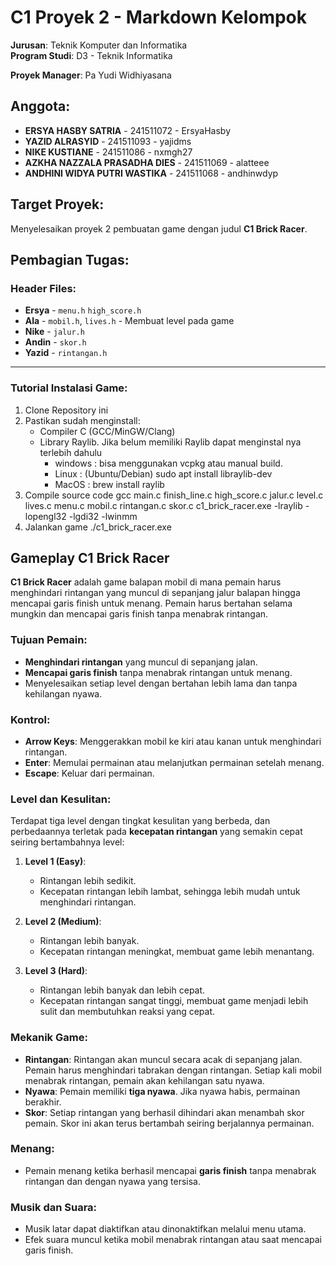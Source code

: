 # C1 Proyek 2 - Markdown Kelompok

**Jurusan**: Teknik Komputer dan Informatika  
**Program Studi**: D3 - Teknik Informatika

**Proyek Manager**: Pa Yudi Widhiyasana

## Anggota:
- **ERSYA HASBY SATRIA** - 241511072 - ErsyaHasby
- **YAZID ALRASYID** - 241511093 - yajidms
- **NIKE KUSTIANE** - 241511086 - nxmgh27
- **AZKHA NAZZALA PRASADHA DIES** - 241511069 - alatteee
- **ANDHINI WIDYA PUTRI WASTIKA** - 241511068 - andhinwdyp

## Target Proyek:
Menyelesaikan proyek 2 pembuatan game dengan judul **C1 Brick Racer**.

## Pembagian Tugas:

### Header Files:
- **Ersya** - `menu.h` `high_score.h`
- **Ala**   - `mobil.h`, `lives.h`
            - Membuat level pada game
- **Nike**  - `jalur.h`
- **Andin** - `skor.h`
- **Yazid** - `rintangan.h`

---

### Tutorial Instalasi Game:
1. Clone Repository ini
2. Pastikan sudah menginstall:
   - Compiler C (GCC/MinGW/Clang)
   - Library Raylib.
     Jika belum memiliki Raylib dapat menginstal nya terlebih dahulu
     - windows : bisa menggunakan vcpkg atau manual build.
     - Linux : (Ubuntu/Debian) sudo apt install libraylib-dev
     - MacOS : brew install raylib
3. Compile source code
gcc main.c finish_line.c high_score.c jalur.c level.c lives.c menu.c mobil.c rintangan.c skor.c c1_brick_racer.exe -lraylib -lopengl32 -lgdi32 -lwinmm
5. Jalankan game
   ./c1_brick_racer.exe


## Gameplay C1 Brick Racer

**C1 Brick Racer** adalah game balapan mobil di mana pemain harus menghindari rintangan yang muncul di sepanjang jalur balapan hingga mencapai garis finish untuk menang. Pemain harus bertahan selama mungkin dan mencapai garis finish tanpa menabrak rintangan.

### Tujuan Pemain:
- **Menghindari rintangan** yang muncul di sepanjang jalan.
- **Mencapai garis finish** tanpa menabrak rintangan untuk menang.
- Menyelesaikan setiap level dengan bertahan lebih lama dan tanpa kehilangan nyawa.

### Kontrol:
- **Arrow Keys**: Menggerakkan mobil ke kiri atau kanan untuk menghindari rintangan.
- **Enter**: Memulai permainan atau melanjutkan permainan setelah menang.
- **Escape**: Keluar dari permainan.

### Level dan Kesulitan:
Terdapat tiga level dengan tingkat kesulitan yang berbeda, dan perbedaannya terletak pada **kecepatan rintangan** yang semakin cepat seiring bertambahnya level:

1. **Level 1 (Easy)**:
   - Rintangan lebih sedikit.
   - Kecepatan rintangan lebih lambat, sehingga lebih mudah untuk menghindari rintangan.
   
2. **Level 2 (Medium)**:
   - Rintangan lebih banyak.
   - Kecepatan rintangan meningkat, membuat game lebih menantang.

3. **Level 3 (Hard)**:
   - Rintangan lebih banyak dan lebih cepat.
   - Kecepatan rintangan sangat tinggi, membuat game menjadi lebih sulit dan membutuhkan reaksi yang cepat.

### Mekanik Game:
- **Rintangan**: Rintangan akan muncul secara acak di sepanjang jalan. Pemain harus menghindari tabrakan dengan rintangan. Setiap kali mobil menabrak rintangan, pemain akan kehilangan satu nyawa.
- **Nyawa**: Pemain memiliki **tiga nyawa**. Jika nyawa habis, permainan berakhir.
- **Skor**: Setiap rintangan yang berhasil dihindari akan menambah skor pemain. Skor ini akan terus bertambah seiring berjalannya permainan.

### Menang:
- Pemain menang ketika berhasil mencapai **garis finish** tanpa menabrak rintangan dan dengan nyawa yang tersisa.

### Musik dan Suara:
- Musik latar dapat diaktifkan atau dinonaktifkan melalui menu utama.
- Efek suara muncul ketika mobil menabrak rintangan atau saat mencapai garis finish.
